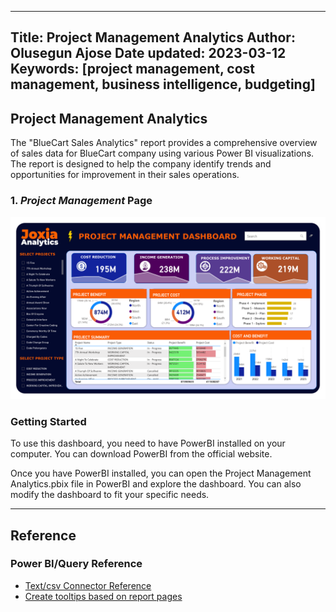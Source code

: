
---
Title: Project Management Analytics
Author: Olusegun Ajose
Date updated: 2023-03-12
Keywords: [project management, cost management, business intelligence, budgeting]
---

## Project Management Analytics

The "BlueCart Sales Analytics" report provides a comprehensive overview of sales data for BlueCart company using various Power BI visualizations. The report is designed to help the company identify trends and opportunities for improvement in their sales operations.

### 1. *Project Management* Page
![Project Management Analytics](https://raw.githubusercontent.com/ajosegun/PowerBI/main/Project%20Management%20Analytics/Project%20Management%20Analytics.png)

### Getting Started
To use this dashboard, you need to have PowerBI installed on your computer. You can download PowerBI from the official website.

Once you have PowerBI installed, you can open the Project Management Analytics.pbix file in PowerBI and explore the dashboard. You can also modify the dashboard to fit your specific needs.

----------

## Reference

### Power BI/Query Reference

- [Text/csv Connector Reference](https://learn.microsoft.com/en-us/power-query/connectors/text-csv)
- [Create tooltips based on report pages](https://learn.microsoft.com/en-us/power-bi/create-reports/desktop-tooltips?tabs=powerbi-desktop)
